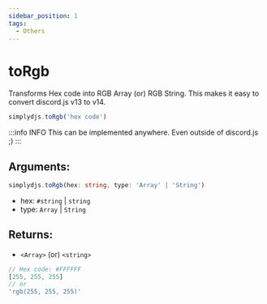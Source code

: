 ```yaml
---
sidebar_position: 1
tags:
  - Others
---
```


# toRgb

Transforms Hex code into RGB Array (or) RGB String. This makes it easy to convert discord.js v13 to v14.

```js
simplydjs.toRgb('hex code')
```


:::info INFO
This can be implemented anywhere. Even outside of discord.js ;)
:::

## Arguments:
```ts
simplydjs.toRgb(hex: string, type: 'Array' | 'String')
```

- hex: `#string` | `string`
- type: `Array` | `String`

## Returns:
- `<Array>` (or) `<string>`

```js
// Hex code: #FFFFFF
[255, 255, 255]
// or
'rgb(255, 255, 255)'
```
